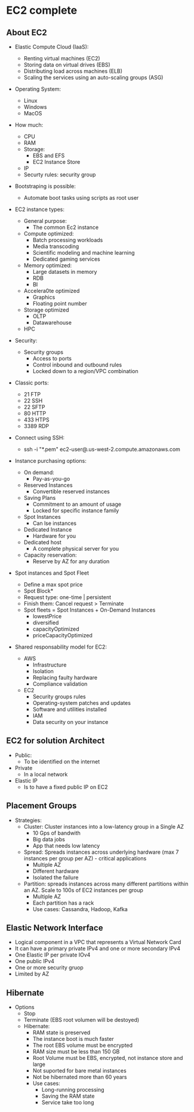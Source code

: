 # EC2 complete

## About EC2

* Elastic Compute Cloud (IaaS):
    * Renting virtual machines (EC2)
    * Storing data on virtual drives (EBS)
    * Distributing load across machines (ELB)
    * Scaling the services using an auto-scaling groups (ASG)

* Operating System:
    * Linux
    * Windows
    * MacOS

* How much:
    * CPU
    * RAM
    * Storage:
        * EBS and EFS
        * EC2 Instance Store
    * IP
    * Securty rules: security group

* Bootstraping is possible:
    * Automate boot tasks using scripts as root user

* EC2 instance types:
    * General purpose:
        * The common Ec2 instance
    * Compute optimized:
        * Batch processing workloads
        * Media transcoding
        * Scientific modeling and machine learning
        * Dedicated gaming services
    * Memory optimized:
        * Large datasets in memory
        * RDB
        * BI 
    * Accelera0te optimized
        * Graphics
        * Floating point number
    * Storage optimized
        * OLTP
        * Datawarehouse
    * HPC

* Security:
    * Security groups
        * Access to ports
        * Control inbound and outbound rules
        * Locked down to a region/VPC combination

* Classic ports:
    * 21 FTP
    * 22 SSH
    * 22 SFTP
    * 80 HTTP
    * 433 HTPS
    * 3389 RDP
    
* Connect using SSH:
    * ssh -i "*.pem" ec2-user@.us-west-2.compute.amazonaws.com

* Instance purchasing options:
    * On demand:
        * Pay-as-you-go
    * Reserved Instances
        * Convertible reserved instances
    * Saving Plans
        * Commitment to an amount of usage
        * Locked for specific instance family
    * Spot Instances
        * Can lse instances
    * Dedicated Instance
        * Hardware for you
    * Dedicated host
        * A complete physical server for you
    * Capacity reservation:
        * Reserve by AZ for any duration

* Spot instances and Spot Fleet
    * Define a max spot price
    * Spot Block*
    * Request type: one-time | persistent
    * Finish them: Cancel request > Terminate
    * Spot fleets = Spot Instances + On-Demand Instances
        * lowestPrice
        * diversified
        * capacityOptimized
        * priceCapacityOptimized

* Shared responsability model for EC2:
    * AWS
        * Infrastructure
        * Isolation
        * Replacing faulty hardware
        * Compliance validation
    * EC2
        * Security groups rules
        * Operating-system patches and updates
        * Software and utilities installed
        * IAM 
        * Data security on your instance

## EC2 for solution Architect

* Public:
    * To be identified on the internet
* Private
    * In a local network
* Elastic IP
    * Is to have a fixed public IP on EC2

## Placement Groups

* Strategies:
    * Cluster: Cluster instances into a low-latency group in a Single AZ
        * 10 Gps of bandwith
        * Big data jobs
        * App that needs low latency
    * Spread: Spreads instances across underlying hardware (max 7 instances per group per AZ) - critical applications
        * Multiple AZ
        * Different hardware
        * Isolated the failure
    * Partition: spreads instances across many different partitions within an AZ. Scale to 100s of EC2 instances per group
        * Multiple AZ
        * Each partition has a rack 
        * Use cases: Cassandra, Hadoop, Kafka

## Elastic Network Interface

* Logical component in a VPC that represents a Virtual Network Card
* It can have a primary private IPv4 and one or more secondary IPv4
* One Elastic IP per private IOv4
* One public IPv4
* One or more security gruop
* Limited by AZ

## Hibernate

* Options
    * Stop
    * Terminate (EBS root volumen will be destoyed)
    * Hibernate:
        * RAM state is preserved
        * The instance boot is much faster
        * The root EBS volume must be encrypted
        * RAM size must be less than 150 GB
        * Root Volume must be EBS, encrypted, not instance store and large
        * Not suported for bare metal instances
        * Not be hibernated more than 60 years
        * Use cases:
            * Long-running processing
            * Saving the RAM state
            * Service take too long

